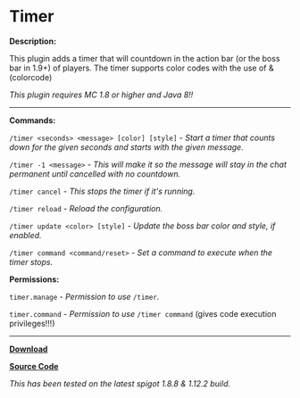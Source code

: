 # Timer

**Description:**

This plugin adds a timer that will countdown in the action bar (or the boss bar in 1.9+) of players. The timer supports color codes with the use of &(colorcode)

*This plugin requires MC 1.8 or higher and Java 8!!*

___

**Commands:**

`/timer <seconds> <message> [color] [style]` - *Start a timer that counts down for the given seconds and starts with the given message.*

`/timer -1 <message>` - *This will make it so the message will stay in the chat permanent until cancelled with no countdown.*

`/timer cancel` - *This stops the timer if it's running.*

`/timer reload` - *Reload the configuration.*

`/timer update <color> [style]` - *Update the boss bar color and style, if enabled.*

`/timer command <command/reset>` - *Set a command to execute when the timer stops.*

**Permissions:**

`timer.manage` - *Permission to use* `/timer`*.*

`timer.command` - *Permission to use* `/timer command` (gives code execution privileges!!!)
___

[**Download**](https://github.com/LeonTG/Timer/releases)

[**Source Code**](https://github.com/LeonTG/Timer)

*This has been tested on the latest spigot 1.8.8 & 1.12.2 build.*

